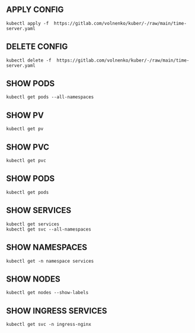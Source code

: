 ## APPLY CONFIG

```
kubectl apply -f  https://gitlab.com/volnenko/kuber/-/raw/main/time-server.yaml
```

## DELETE CONFIG
```
kubectl delete -f  https://gitlab.com/volnenko/kuber/-/raw/main/time-server.yaml
```

## SHOW PODS
```
kubectl get pods --all-namespaces
```

## SHOW PV

```
kubectl get pv
```

## SHOW PVC

```
kubectl get pvc
```

## SHOW PODS

```
kubectl get pods
```

## SHOW SERVICES
```
kubectl get services
kubectl get svc --all-namespaces
```

## SHOW NAMESPACES
```
kubectl get -n namespace services
```

## SHOW NODES

```
kubectl get nodes --show-labels
```

## SHOW INGRESS SERVICES

```
kubectl get svc -n ingress-nginx
```

